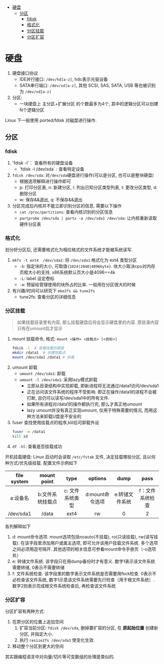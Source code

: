 - [硬盘](#%E7%A1%AC%E7%9B%98)
  - [分区](#%E5%88%86%E5%8C%BA)
    - [fdisk](#fdisk)
    - [格式化](#%E6%A0%BC%E5%BC%8F%E5%8C%96)
    - [分区挂载](#%E5%88%86%E5%8C%BA%E6%8C%82%E8%BD%BD)
    - [分区扩容](#%E5%88%86%E5%8C%BA%E6%89%A9%E5%AE%B9)

# 硬盘
1. 硬盘接口协议
    - IDE并行接口: `/dev/hd[a-z]`, hdc表示光驱设备
    - SATA串行端口: `/dev/sd[a-z]`,  其他 SCSI, SAS, SATA, USB 等也被识别为 `/dev/sd[a-z]`
2. 分区:
    - 一块硬盘上 主分区+扩展分区 的个数最多为4个, 其中的逻辑分区可以创建N个逻辑分区

Linux 下一般使用 ported/fdisk 对磁盘进行操作.

## 分区
### fdisk
1. 'fdisk -l'： 查看所有的硬盘设备
    - 'fdisk -l /dev/sda` : 查看特定设备
2. `fdisk /dev/sda`: 对`/dev/sda`硬盘进行操作(可以是分区, 也可以是整块硬盘)
    - 根据选项解释进行操作即可
    - p: 打印分区表,   n: 新建分区,  l: 列出已知分区类型列表,  t: 更改分区类型,  d: 删除分区
    - w: 保存&&退出,    q: 不保存&&退出
3. 分区完成后内核并不能立即识别分区的信息, 需要以下操作
    - `cat /proc/partitions`: 查看内核识别的分区信息
    - `partprobe /dev/sda | partx -a /dev/sda1 /dev/sda`: 让内核重新读取硬件分区表

### 格式化
划分好分区后, 还需要格式化为相应格式的文件系统才能被系统读写.
1. `mkfs -t ext4  /dev/sda1`: 将 `/dev/sda1` 格式化为 ext4 类型分区
    - `-b`: 指定块的大小, 可取值`{1024|2048|4096byte}`. 块大小取决cpu对内存页框大小的支持, x86系统默认页大小是4096==4k
    - `-L`: label 设定卷标
    - `-m`: 预留给管理使用的块所占的比率. 一般用在分区很大的时候
2. 有兴趣/时间可以研究下 `mke2fs && tune2fs`
    - tune2fs: 查看分区的详细信息

### 分区挂载 
> 如果挂载目录里有内容, 那么挂载硬盘后将会显示硬盘里的内容. 原目录内容只有在umount后才显示

1. mount 挂载命令, 格式: `mount <操作> <挂载点> [<目标>]`
    ```Bash
    fdsik -l  # 查看挂载的硬盘
    mkdir /data1  # 创建挂载点
    mount /dev/sda1 /data1 # 挂载
    ```
2. umount 卸载
    - `umount /dev/sda1`: 卸载
    - `umount -l /dev/sda1`: 采用lazy模式卸载
        - 立即从目录结构中实现卸载, 即新进程将无法通过/data1访问/dev/sda1
        - 正在访问该文件系统的程序不受影响. 即正在操作/data1的进程不会被打断, 且仍可以读写/dev/sda1中的所有文件. 
        - 如果所有进程对/data1的操作都执行完, 那么才真正地umount
        - lazy umount并没有真正实现umount, 仅用于特殊需要的情况, 而用这种方法来卸载U盘是不安全的
3. fuser 查找使用挂载点的程序,kill后可卸载外设
    ```Bash
    fuser -m /data1
    kill id
    ```
4. `df -hl`: 查看是否挂载成功

开机挂载硬盘: Linux 启动时会读取 `/etc/fstab` 文件, 决定挂载哪些分区, 且以何种方式/优先级挂载. 配置文件示例如下

|file system|   mount point|   type|  options|  dump|  pass|
|:----:|:----:|:----:|:----:|:----:|:----:|
a:设备名   |b:文件系统挂载点  |c: 文件系统类型  |d:mount命令选项    |e:转储文件系统   |f：文件系统检查
/dev/sda1   |/data  |ext4  |rw    |0   |2

各列解释如下
1. d: mount命令选项. mount选项包括noauto(不挂载), ro(只读挂载), rw(读写挂载). 在该字段里添加用户或属主选项, 即可允许该用户挂载文件系统. 多个选项之间必须用逗号隔开. 其他选项的相关信息可参看mount命令手册页（-o选项处）
2. e: 转储文件系统. 该字段只在用dump备份时才有意义. 数字1表示该文件系统需要转储, 0表示不需要转储
3. f: 文件系统检查. 该字段里的数字表示文件系统是否需要用fsck检查. 0表示不必检查该文件系统, 数字1示意该文件系统需要先行检查（用于根文件系统）. 数字2则表示完成根文件系统检查后, 再检查该文件系统

### 分区扩容
分区扩容有两种方式:
1. 在原分区的位置上追加空间
   1. 扩容当前分区: `fdisk /dev/sda`, 删掉要扩容的分区, 在 **原起始位置** 创建新分区, 并指定大小.
   2. 执行 `resize2fs /dev/sda3` 使变化生效.
2. 移动整个分区到更大的空间

其实跟编程语言中对向量/切片等可变数组的处理是类似的.